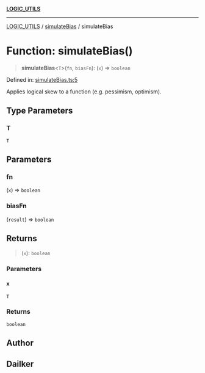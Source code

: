 [**LOGIC_UTILS**](../../README.md)

***

[LOGIC_UTILS](../../README.md) / [simulateBias](../README.md) / simulateBias

# Function: simulateBias()

> **simulateBias**\<`T`\>(`fn`, `biasFn`): (`x`) => `boolean`

Defined in: [simulateBias.ts:5](https://github.com/dailker/everyutil/blob/2a1290e25c1270a5e1af64099b97f8d5fc086e59/src/logic/simulateBias.ts#L5)

Applies logical skew to a function (e.g. pessimism, optimism).

## Type Parameters

### T

`T`

## Parameters

### fn

(`x`) => `boolean`

### biasFn

(`result`) => `boolean`

## Returns

> (`x`): `boolean`

### Parameters

#### x

`T`

### Returns

`boolean`

## Author

## Dailker
